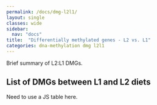 ```yaml
---
permalink: /docs/dmg-l2l1/
layout: single
classes: wide
sidebar:
  nav: "docs"
title:  "Differentially methylated genes - L2 vs. L1"
categories: dna-methylation dmg l2l1
---
```

Brief summary of L2:L1 DMGs.

## List of DMGs between L1 and L2 diets

Need to use a JS table here.
